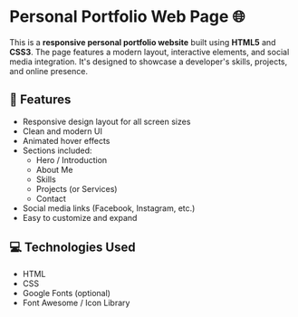 # Personal Portfolio Web Page 🌐

This is a **responsive personal portfolio website** built using **HTML5** and **CSS3**. The page features a modern layout, interactive elements, and social media integration. It's designed to showcase a developer's skills, projects, and online presence.

## 🚀 Features

- Responsive design layout for all screen sizes
- Clean and modern UI
- Animated hover effects
- Sections included:
  - Hero / Introduction
  - About Me
  - Skills
  - Projects (or Services)
  - Contact
- Social media links (Facebook, Instagram, etc.)
- Easy to customize and expand

## 💻 Technologies Used

- HTML
- CSS
- Google Fonts (optional)
- Font Awesome / Icon Library


